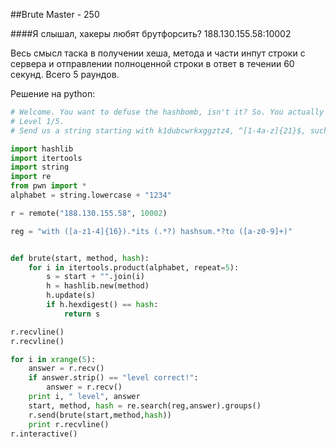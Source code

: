 ##Brute Master - 250

####Я слышал, хакеры любят брутфорсить? 188.130.155.58:10002

Весь смысл таска в получении хеша, метода и части инпут строки с сервера и отправлении полноценной строки в ответ в течении 60 секунд. Всего 5 раундов.

Решение на python:

```python
# Welcome. You want to defuse the hashbomb, isn't it? So. You actually have to defuse 5 bombs. Are you ready?
# Level 1/5.
# Send us a string starting with k1dubcwrkxggztz4, ^[1-4a-z]{21}$, such that its sha1 hashsum equals to a4e422d35557b7d1d2bb6425acf1d98ee0d9b3d9. And... you have 60 seconds.

import hashlib
import itertools
import string
import re
from pwn import *
alphabet = string.lowercase + "1234"

r = remote("188.130.155.58", 10002)

reg = "with ([a-z1-4]{16}).*its (.*?) hashsum.*?to ([a-z0-9]+)"


def brute(start, method, hash):
    for i in itertools.product(alphabet, repeat=5):
        s = start + "".join(i)
        h = hashlib.new(method)
        h.update(s)
        if h.hexdigest() == hash:
            return s

r.recvline()
r.recvline()

for i in xrange(5):
    answer = r.recv()
    if answer.strip() == "level correct!":
        answer = r.recv()
    print i, " level", answer
    start, method, hash = re.search(reg,answer).groups()
    r.send(brute(start,method,hash))
    print r.recvline()
r.interactive()
